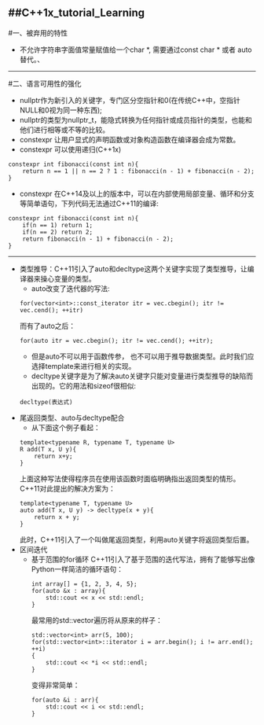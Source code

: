 ##C++1x_tutorial_Learning
---
#一、被弃用的特性
* 不允许字符串字面值常量赋值给一个char *, 需要通过const char * 或者 auto替代。、
---
#二、语言可用性的强化
* nullptr作为新引入的关键字，专门区分空指针和0(在传统C++中，空指针NULL和0视为同一种东西);
* nullptr的类型为nullptr_t，能隐式转换为任何指针或成员指针的类型，也能和他们进行相等或不等的比较。
* constexpr 让用户显式的声明函数或对象构造函数在编译器会成为常数。
* constexpr 可以使用递归(C++1x)
```
constexpr int fibonacci(const int n){
	return n == 1 || n == 2 ? 1 : fibonacci(n - 1) + fibonacci(n - 2);
}
```
* constexpr 在C++14及以上的版本中，可以在内部使用局部变量、循环和分支等简单语句，下列代码无法通过C++11的编译:
```
constexpr int fibonacci(const int n){
	if(n == 1) return 1;
	if(n == 2) return 2;
	return fibonacci(n - 1) + fibonacci(n - 2);
}
```
---
+ 类型推导：C++11引入了auto和decltype这两个关键字实现了类型推导，让编译器来操心变量的类型。
	- auto改变了迭代器的写法:
	```
	for(vector<int>::const_iterator itr = vec.cbegin(); itr != vec.cend(); ++itr)
	```
	而有了auto之后：
	```
	for(auto itr = vec.cbegin(); itr != vec.cend(); ++itr);
	```
	- 但是auto不可以用于函数传参， 也不可以用于推导数据类型。此时我们应选择template来进行相关的实现。
	- decltype关键字是为了解决auto关键字只能对变量进行类型推导的缺陷而出现的。它的用法和sizeof很相似:
	```
	decltype(表达式)
	```
+ 尾返回类型、auto与decltype配合
	- 从下面这个例子看起：
	```
	template<typename R, typename T, typename U>
	R add(T x, U y){
		return x+y;
	}
	```
	上面这种写法使得程序员在使用该函数时面临明确指出返回类型的情形。C++11对此提出的解决方案为：
	```
	template<typename T, typename U>
	auto add(T x, U y) -> decltype(x + y){
		return x + y;
	}
	```
	此时，C++11引入了一个叫做尾返回类型，利用auto关键字将返回类型后置。
+ 区间迭代
	- 基于范围的for循环
		C++11引入了基于范围的迭代写法，拥有了能够写出像Python一样简洁的循环语句：
		```
		int array[] = {1, 2, 3, 4, 5};
		for(auto &x : array){
			std::cout << x << std::endl;
		}
		```
		最常用的std::vector遍历将从原来的样子：
		```
		std::vector<int> arr(5, 100);
		for(std::vector<int>::iterator i = arr.begin(); i != arr.end(); ++i)
		{
			std::cout << *i << std::endl;
		}
		```
		变得非常简单：
		```
		for(auto &i : arr){
			std::cout << i << std::endl;
		}
		```